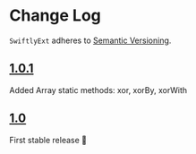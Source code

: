# Change Log
`SwiftlyExt` adheres to [Semantic Versioning](http://semver.org/).

## [1.0.1](https://github.com/khoiln/SwiftlyExt/releases/tag/1.0.1)

Added Array static methods: xor, xorBy, xorWith

## [1.0](https://github.com/khoiln/SwiftlyExt/releases/tag/1.0)

First stable release 🚀


